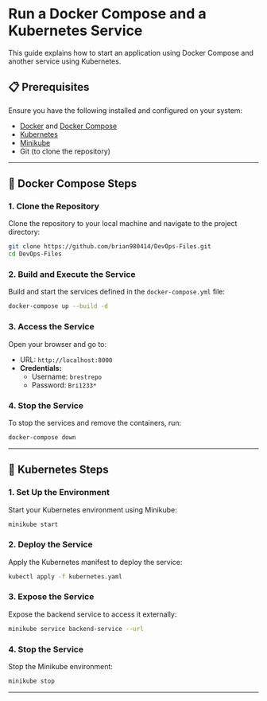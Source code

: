# Run a Docker Compose and a Kubernetes Service
This guide explains how to start an application using Docker Compose and another service using Kubernetes.

## 📋 Prerequisites
Ensure you have the following installed and configured on your system:

- [Docker](https://docs.docker.com/desktop/) and [Docker Compose](https://docs.docker.com/compose/install/)
- [Kubernetes](https://kubernetes.io/docs/tasks/tools/install-kubectl-macos/)
- [Minikube](https://minikube.sigs.k8s.io/docs/start/)
- Git (to clone the repository)

---

## 🚀 Docker Compose Steps

### 1. Clone the Repository
Clone the repository to your local machine and navigate to the project directory:
```bash
git clone https://github.com/brian980414/DevOps-Files.git
cd DevOps-Files
```

### 2. Build and Execute the Service
Build and start the services defined in the `docker-compose.yml` file:
```bash
docker-compose up --build -d
```

### 3. Access the Service
Open your browser and go to:
- URL: `http://localhost:8000`
- **Credentials:**
  - Username: `brestrepo`
  - Password: `Bri1233*`

### 4. Stop the Service
To stop the services and remove the containers, run:
```bash
docker-compose down
```

---

## 🚀 Kubernetes Steps

### 1. Set Up the Environment
Start your Kubernetes environment using Minikube:
```bash
minikube start
```

### 2. Deploy the Service
Apply the Kubernetes manifest to deploy the service:
```bash
kubectl apply -f kubernetes.yaml
```

### 3. Expose the Service
Expose the backend service to access it externally:
```bash
minikube service backend-service --url
```

### 4. Stop the Service
Stop the Minikube environment:
```bash
minikube stop
```

---

